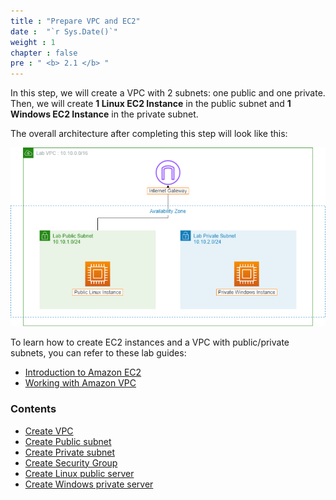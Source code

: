 ```yaml
---
title : "Prepare VPC and EC2"
date :  "`r Sys.Date()`" 
weight : 1 
chapter : false
pre : " <b> 2.1 </b> "
---
```


In this step, we will create a VPC with 2 subnets: one public and one private.  
Then, we will create **1 Linux EC2 Instance** in the public subnet and **1 Windows EC2 Instance** in the private subnet.

The overall architecture after completing this step will look like this:

![VPC](/images/arc-01.png)

To learn how to create EC2 instances and a VPC with public/private subnets, you can refer to these lab guides:
  - [Introduction to Amazon EC2](https://000004.awsstudygroup.com/vi/)
  - [Working with Amazon VPC](https://000003.awsstudygroup.com/vi/) 


### Contents
  - [Create VPC](2.1.1-createvpc/)
  - [Create Public subnet](2.1.2-createpublicsubnet/)
  - [Create Private subnet](2.1.3-createprivatesubnet/)
  - [Create Security Group](2.1.4-createsecgroup/)
  - [Create Linux public server](2.1.5-createec2linux/)
  - [Create Windows private server](2.1.6-createec2windows/)
